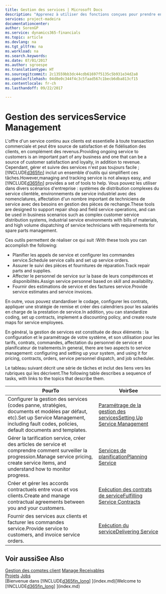 ```yaml
---
title: Gestion des services | Microsoft Docs
description: "Apprenez à utiliser des fonctions conçues pour prendre en charge les opérations de l'atelier de réparation et du service clientèle."
services: project-madeira
documentationcenter: 
author: SorenGP
ms.service: dynamics365-financials
ms.topic: article
ms.devlang: na
ms.tgt_pltfrm: na
ms.workload: na
ms.search.keywords: 
ms.date: 07/01/2017
ms.author: sgroespe
ms.translationtype: HT
ms.sourcegitcommit: 2c13559bb3dc44cdb61697f5135c5b931e34d2a8
ms.openlocfilehash: 04d8e0c344f4c3c5faad567c1becb6dba813cf15
ms.contentlocale: fr-ch
ms.lasthandoff: 09/22/2017

---
```

# <a name="service-management"></a><span data-ttu-id="299f8-103">Gestion des services</span><span class="sxs-lookup"><span data-stu-id="299f8-103">Service Management</span></span>
<span data-ttu-id="299f8-104">L'offre d'un service continu aux clients est essentielle à toute transaction commerciale et peut être source de satisfaction et de fidélisation des clients, en complément des revenus.</span><span class="sxs-lookup"><span data-stu-id="299f8-104">Providing ongoing service to customers is an important part of any business and one that can be a source of customer satisfaction and loyalty, in addition to revenue.</span></span> <span data-ttu-id="299f8-105">Cependant, gérer et suivre des services n'est pas toujours facile ; [!INCLUDE[d365fin](includes/d365fin_md.md)] inclut un ensemble d'outils qui simplifient ces tâches.</span><span class="sxs-lookup"><span data-stu-id="299f8-105">However,managing and tracking service is not always easy, and [!INCLUDE[d365fin](includes/d365fin_md.md)] provides a set of tools to help.</span></span> <span data-ttu-id="299f8-106">Vous pouvez les utiliser dans divers scénarios d'entreprise : systèmes de distribution complexes du service clientèle, environnements de service industriel avec des nomenclatures, affectation d'un nombre important de techniciens de service avec des besoins en gestion des pièces de rechange.</span><span class="sxs-lookup"><span data-stu-id="299f8-106">These tools are designed to support repair shop and field service operations, and can be used in business scenarios such as complex customer service distribution systems, industrial service environments with bills of materials, and high volume dispatching of service technicians with requirements for spare parts management.</span></span>  
  
 <span data-ttu-id="299f8-107">Ces outils permettent de réaliser ce qui suit :</span><span class="sxs-lookup"><span data-stu-id="299f8-107">With these tools you can accomplish the following:</span></span>  
  
* <span data-ttu-id="299f8-108">Planifier les appels de service et configurer les commandes service.</span><span class="sxs-lookup"><span data-stu-id="299f8-108">Schedule service calls and set up service orders.</span></span>  
* <span data-ttu-id="299f8-109">Assurer le suivi des pièces et fournitures de réparation.</span><span class="sxs-lookup"><span data-stu-id="299f8-109">Track repair parts and supplies.</span></span>  
* <span data-ttu-id="299f8-110">Affecter le personnel de service sur la base de leurs compétences et disponibilités.</span><span class="sxs-lookup"><span data-stu-id="299f8-110">Assign service personnel based on skill and availability.</span></span>  
* <span data-ttu-id="299f8-111">Fournir des estimations de service et des factures service.</span><span class="sxs-lookup"><span data-stu-id="299f8-111">Provide service estimates and service invoices.</span></span>  
  
<span data-ttu-id="299f8-112">En outre, vous pouvez standardiser le codage, configurer les contrats, appliquer une stratégie de remise et créer des calendriers pour les salariés en charge de la prestation de service.</span><span class="sxs-lookup"><span data-stu-id="299f8-112">In addition, you can standardize coding, set up contracts, implement a discounting policy, and create route maps for service employees.</span></span>  
  
<span data-ttu-id="299f8-113">En général, la gestion de services est constituée de deux éléments : la configuration et le paramétrage de votre système, et son utilisation pour les tarifs, contrats, commandes, affectation du personnel de service et planificateur de traitements.</span><span class="sxs-lookup"><span data-stu-id="299f8-113">In general, there are two aspects to service management: configuring and setting up your system, and using it for pricing, contracts, orders, service personnel dispatch, and job scheduler.</span></span>  
  
<span data-ttu-id="299f8-114">Le tableau suivant décrit une série de tâches et inclut des liens vers les rubriques qui les décrivent.</span><span class="sxs-lookup"><span data-stu-id="299f8-114">The following table describes a sequence of tasks, with links to the topics that describe them.</span></span>   
  
|<span data-ttu-id="299f8-115">**Pour**</span><span class="sxs-lookup"><span data-stu-id="299f8-115">**To**</span></span>|<span data-ttu-id="299f8-116">**Voir**</span><span class="sxs-lookup"><span data-stu-id="299f8-116">**See**</span></span>|  
|------------|-------------|  
|<span data-ttu-id="299f8-117">Configurer la gestion des services (codes panne, stratégies, documents et modèles par défaut, etc).</span><span class="sxs-lookup"><span data-stu-id="299f8-117">Set up Service Management, including fault codes, policies, default documents and templates.</span></span>|[<span data-ttu-id="299f8-118">Paramétrage de la gestion des services</span><span class="sxs-lookup"><span data-stu-id="299f8-118">Setting Up Service Management</span></span>](service-setup-service.md)|  
|<span data-ttu-id="299f8-119">Gérer la tarification service, créer des articles de service et comprendre comment surveiller la progression.</span><span class="sxs-lookup"><span data-stu-id="299f8-119">Manage service pricing, create service items, and understand how to monitor progress.</span></span>|[<span data-ttu-id="299f8-120">Services de planification</span><span class="sxs-lookup"><span data-stu-id="299f8-120">Planning Service</span></span>](service-plan-service.md)|  
|<span data-ttu-id="299f8-121">Créer et gérer les accords contractuels entre vous et vos clients.</span><span class="sxs-lookup"><span data-stu-id="299f8-121">Create and manage contractual agreements between you and your customers.</span></span>|[<span data-ttu-id="299f8-122">Exécution des contrats de service</span><span class="sxs-lookup"><span data-stu-id="299f8-122">Fulfilling Service Contracts</span></span>](service-fulfill-service-contracts.md)|  
|<span data-ttu-id="299f8-123">Fournir des services aux clients et facturer les commandes service.</span><span class="sxs-lookup"><span data-stu-id="299f8-123">Provide service to customers, and invoice service orders.</span></span>|[<span data-ttu-id="299f8-124">Exécution du service</span><span class="sxs-lookup"><span data-stu-id="299f8-124">Delivering Service</span></span>](service-deliver-service.md)|  
  
## <a name="see-also"></a><span data-ttu-id="299f8-125">Voir aussi</span><span class="sxs-lookup"><span data-stu-id="299f8-125">See Also</span></span>  
<span data-ttu-id="299f8-126">[Gestion des comptes client](receivables-manage-receivables.md) </span><span class="sxs-lookup"><span data-stu-id="299f8-126">[Manage Receivables](receivables-manage-receivables.md) </span></span>  
<span data-ttu-id="299f8-127">[Projets](projects-how-create-jobs.md) </span><span class="sxs-lookup"><span data-stu-id="299f8-127">[Jobs](projects-how-create-jobs.md) </span></span>  
<span data-ttu-id="299f8-128">[Bienvenue dans [!INCLUDE[d365fin_long](includes/d365fin_long_md.md)] ](index.md)</span><span class="sxs-lookup"><span data-stu-id="299f8-128">[Welcome to [!INCLUDE[d365fin_long](includes/d365fin_long_md.md)] ](index.md)</span></span>
